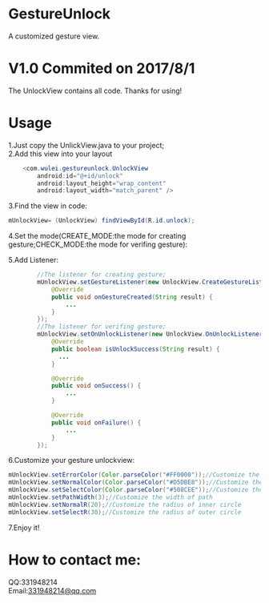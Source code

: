 # GestureUnlock
A customized gesture view.
# V1.0 Commited on 2017/8/1
 The UnlockView contains all code.
 Thanks for using!
# Usage
1.Just copy the UnlickView.java to your project;</br>
2.Add this view into your layout</br>
```Java
    <com.wulei.gestureunlock.UnlockView
        android:id="@+id/unlock"
        android:layout_height="wrap_content"
        android:layout_width="match_parent" />
```
3.Find the view in code:</br>
```Java
mUnlockView= (UnlockView) findViewById(R.id.unlock);
```
4.Set the mode(CREATE_MODE:the mode for creating gesture;CHECK_MODE:the mode for verifing gesture):</br>

5.Add Listener:</br>
```Java
        //The listener for creating gesture;
        mUnlockView.setGestureListener(new UnlockView.CreateGestureListener() {
            @Override
            public void onGestureCreated(String result) {
                ...
            }
        });
        //The listener for verifing gesture;
        mUnlockView.setOnUnlockListener(new UnlockView.OnUnlockListener() {
            @Override
            public boolean isUnlockSuccess(String result) {
              ...
            }

            @Override
            public void onSuccess() {
                ...
            }

            @Override
            public void onFailure() {
                ...
            }
        });
```
6.Customize your gesture unlockview:</br>
```Java
mUnlockView.setErrorColor(Color.parseColor("#FF0000"));//Customize the color of error circles
mUnlockView.setNormalColor(Color.parseColor("#D5DBE8"));//Customize the color of normal circles
mUnlockView.setSelectColor(Color.parseColor("#508CEE"));//Customize the color of selected circles
mUnlockView.setPathWidth(3);//Customize the width of path
mUnlockView.setNormalR(20);//Customize the radius of inner circle
mUnlockView.setSelectR(30);//Customize the radius of outer circle
```
7.Enjoy it!


# How to contact me:
  QQ:331948214</br>
  Email:331948214@qq.com



